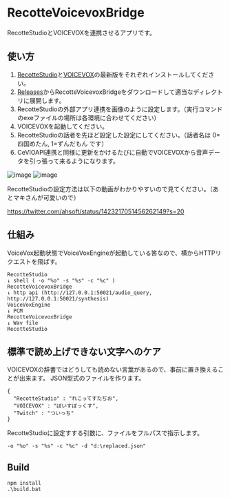 # RecotteVoicevoxBridge

RecotteStudioとVOICEVOXを連携させるアプリです。

## 使い方

1. [RecotteStudio](https://www.ah-soft.com/rs/updates/)と[VOICEVOX](https://voicevox.hiroshiba.jp/)の最新版をそれぞれインストールしてください。
1. [Releases](https://github.com/wallstudio/RecotteVoicevoxBridge/releases)からRecotteVoicevoxBridgeをダウンロードして適当なディレクトリに展開します。
1. RecotteStudioの外部アプリ連携を画像のように設定します。（実行コマンドのexeファイルの場所は各環境に合わせてください）
1. VOICEVOXを起動してください。
1. RecotteStudioの話者を先ほど設定した設定にしてください。（話者名は 0=四国めたん, 1=ずんだもん です）
1. CeVIOAPI連携と同様に更新をかけるたびに自動でVOICEVOXから音声データを引っ張って来るようになります。

![image](img/config1.png)
![image](img/config2.png)

RecotteStudioの設定方法は以下の動画がわかりやすいので見てください。（あとマキさんが可愛いので）  

https://twitter.com/ahsoft/status/1423217051456262149?s=20


## 仕組み

VoiceVox起動状態でVoiceVoxEngineが起動している筈なので、横からHTTPリクエストを飛ばす。


```
RecotteStudio
↓ shell ( -o "%o" -s "%s" -c "%c" )
RecotteVoicevoxBridge
↓ http api (http://127.0.0.1:50021/audio_query, http://127.0.0.1:50021/synthesis)
VoiceVoxEngine
↓ PCM
RecotteVoicevoxBridge
↓ Wav file
RecotteStudio
```


## 標準で読め上げできない文字へのケア

VOICEVOXの辞書ではどうしても読めない言葉があるので、事前に置き換えることが出来ます。
JSON型式のファイルを作ります。
```
{
  "RecotteStudio" : "れこってすたぢお",
  "VOICEVOX" : "ぼいすぼっくす",
  "Twitch" : "ついっち"
}
```

RecotteStudioに設定すする引数に、ファイルをフルパスで指示します。

```
-o "%o" -s "%s" -c "%c" -d "d:\replaced.json"
```



## Build

```
npm install
.\build.bat
```
